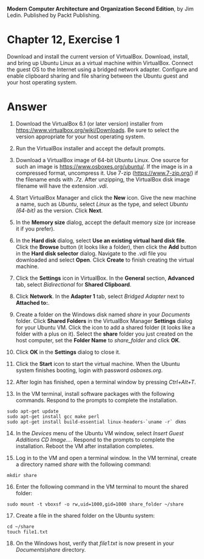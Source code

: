__Modern Computer Architecture and Organization Second Edition__, by Jim Ledin. Published by Packt Publishing.
# Chapter 12, Exercise 1

Download and install the current version of VirtualBox. Download, install, and bring up Ubuntu Linux as a virtual machine within VirtualBox. Connect the guest OS to the Internet using a bridged network adapter. Configure and enable clipboard sharing and file sharing between the Ubuntu guest and your host operating system.

# Answer
1. Download the VirtualBox 6.1 (or later version) installer from https://www.virtualbox.org/wiki/Downloads. Be sure to select the version appropriate for your host operating system.

1. Run the VirtualBox installer and accept the default prompts.

1. Download a VirtualBox image of 64-bit Ubuntu Linux. One source for such an image is https://www.osboxes.org/ubuntu/. If the image is in a compressed format, uncompress it. Use 7-zip (https://www.7-zip.org/) if the filename ends with *.7z*. After unzipping, the VirtualBox disk image filename will have the extension *.vdi*.

1. Start VirtualBox Manager and click the **New** icon. Give the new machine a name, such as *Ubuntu*, select *Linux* as the type, and select *Ubuntu (64-bit)* as the version. Click **Next**.

1. In the **Memory size** dialog, accept the default memory size (or increase it if you prefer).

1. In the **Hard disk** dialog, select **Use an existing virtual hard disk file**. Click the **Browse** button (it looks like a folder), then click the **Add** button in the **Hard disk selector** dialog. Navigate to the *.vdi* file you downloaded and select **Open**. Click **Create** to finish creating the virtual machine.

1. Click the **Settings** icon in VirtualBox. In the **General** section, **Advanced** tab, select *Bidirectional* for **Shared Clipboard**. 

1. Click **Network**. In the **Adapter 1** tab, select *Bridged Adapter* next to **Attached to:**.

1. Create a folder on the Windows disk named *share* in your *Documents* folder. Click **Shared Folders** in the VirtualBox Manager **Settings** dialog for your Ubuntu VM. Click the icon to add a shared folder (it looks like a folder with a plus on it). Select the **share** folder you just created on the host computer, set the **Folder Name** to *share_folder* and click **OK**.

1. Click **OK** in the **Settings** dialog to close it.

1. Click the **Start** icon to start the virtual machine. When the Ubuntu system finishes booting, login with password *osboxes.org*.

1. After login has finished, open a terminal window by pressing *Ctrl+Alt+T*.

1. In the VM terminal, install software packages with the following commands. Respond to the prompts to complete the installation.
```
sudo apt-get update
sudo apt-get install gcc make perl
sudo apt-get install build-essential linux-headers-`uname -r` dkms
```

14. In the *Devices* menu of the Ubuntu VM window, select *Insert Guest Additions CD Image...*. Respond to the prompts to complete the installation. Reboot the VM after installation completes.

1. Log in to the VM and open a terminal window. In the VM terminal, create a directory named *share* with the following command:
```
mkdir share
```

16. Enter the following command in the VM terminal to mount the shared folder:
```
sudo mount -t vboxsf -o rw,uid=1000,gid=1000 share_folder ~/share
```

17. Create a file in the shared folder on the Ubuntu system:
```
cd ~/share
touch file1.txt
```

18. On the Windows host, verify that *file1.txt* is now present in your *Documents\share* directory.
